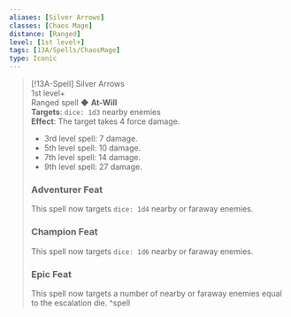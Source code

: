 ```yaml
---
aliases: [Silver Arrows]
classes: [Chaos Mage]
distance: [Ranged]
level: [1st level+]
tags: [13A/Spells/ChaosMage]
type: Iconic
---
```


> [!13A-Spell] Silver Arrows  
> 1st level+  
> Ranged spell ◆ **At-Will**  
> **Targets**: `dice: 1d3` nearby enemies  
> **Effect**: The target takes 4 force damage.
>
> - 3rd level spell: 7 damage.
> - 5th level spell: 10 damage.
> - 7th level spell: 14 damage.
> - 9th level spell: 27 damage.
>
> ### Adventurer Feat
> This spell now targets `dice: 1d4` nearby or faraway enemies.
>
> ### Champion Feat
> This spell now targets `dice: 1d6` nearby or faraway enemies.
>
> ### Epic Feat
> This spell now targets a number of nearby or faraway enemies equal to the escalation die.
^spell
